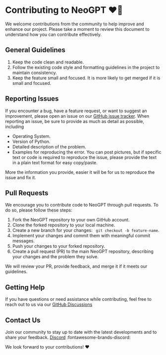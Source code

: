 # __Contributing to NeoGPT__ :heart_on_fire:

We welcome contributions from the community to help improve and enhance our project. Please take a moment to review this document to understand how you can contribute effectively.


## General Guidelines
1. Keep the code clean and readable. 
2. Follow the existing code style and formatting guidelines in the project to maintain consistency.
3. Keep the feature small and focused. It is more likely to get merged if it is small and focused.

## Reporting Issues
If you encounter a bug, have a feature request, or want to suggest an improvement, please open an issue on our [GitHub issue tracker](https://github.com/neokd/NeoGPT/issues/new). When reporting an issue, be sure to provide as much as detail as possible, including 

- Operating System.
- Version of Python.
- Detailed description of the problem.
- Examples for reproducing the error. You can post pictures, but if specific text or code is required to reproduce the issue, please provide the text in a plain text format for easy copy/paste.

More the information you provide, easier it will be for us to reproduce the issue and fix it.

## Pull Requests

We encourage you to contribute code to NeoGPT through pull requests. To do so, please follow these steps:

1. Fork the NeoGPT repository to your own GitHub account.
2. Clone the forked repository to your local machine.
3. Create a new branch for your changes: ` git checkout -b feature-name`.
4. Implement your changes and commit them with meaningful commit messages.
5. Push your changes to your forked repository.
6. Create a pull request (PR) to the main NeoGPT repository, describing your changes and the problem they solve.

We will review your PR, provide feedback, and merge it if it meets our guidelines.

## Getting Help

If you have questions or need assistance while contributing, feel free to reach out to us via our [GitHub Discussions](https://github.com/neokd/NeoGPT/discussions)


## Contact Us
Join our community to stay up to date with the latest developments and to share your feedback.
[Discord](https://discord.gg/qNqjsGuCTG) :fontawesome-brands-discord:
<!-- ![My Discord](https://discord-readme-badge.vercel.app/api?id=qNqjsGuCTG -->
We look forward to your contributions! :heart:



